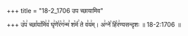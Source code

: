 +++
title = "18-2_1706 उप च्छायामिव"

+++
उ꣡प꣢ च्छा꣣या꣡मि꣢व꣣ घृ꣢णे꣣र꣡ग꣢न्म꣣ श꣡र्म꣢ ते व꣣य꣢म्। अ꣢ग्ने꣣ हि꣡र꣢ण्यसन्दृशः ॥ 18-2:1706 ॥